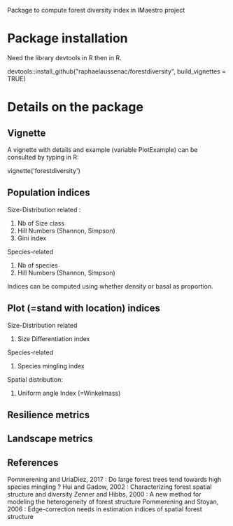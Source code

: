Package to compute forest diversity index in IMaestro project

# Package installation

Need the library devtools in R then in R.

devtools::install_github("raphaelaussenac/forestdiversity", build_vignettes = TRUE)

# Details on the package

## Vignette

A vignette with details and example (variable PlotExample) can be consulted by typing in R:

vignette('forestdiversity')

## Population indices

Size-Distribution related :

1. Nb of Size class
2. Hill Numbers (Shannon, Simpson)
3. Gini index

Species-related

1. Nb of species
2. Hill Numbers (Shannon, Simpson)

Indices can be computed using whether density or basal as proportion.

## Plot (=stand with location) indices

Size-Distribution related

1. Size Differentiation index

Species-related

1. Species mingling index

Spatial distribution:

1. Uniform angle Index (=Winkelmass)


## Resilience metrics

## Landscape metrics

## References

Pommerening and UriaDiez, 2017 : Do large forest trees tend towards high species mingling ?
Hui and Gadow, 2002 : Characterizing forest spatial structure and diversity
Zenner and Hibbs, 2000 : A new method for modeling the heterogeneity of forest structure
Pommerening and Stoyan, 2006 : Edge-correction needs in estimation indices of spatial forest structure
